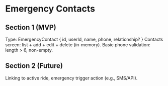 # Emergency Contacts

## Section 1 (MVP)
Type: EmergencyContact { id, userId, name, phone, relationship? }
Contacts screen: list + add + edit + delete (in-memory).
Basic phone validation: length > 6, non-empty.

## Section 2 (Future)
Linking to active ride, emergency trigger action (e.g., SMS/API).
